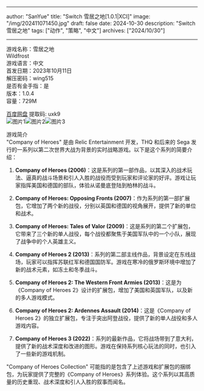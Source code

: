 
---
author: "SanYue"
title: "Switch 雪居之地[1.0.1|XCI]"
image: "/img/202411071450.jpg"
draft: false
date: 2024-10-30
description: "Switch 雪居之地"
tags: ["动作", "策略", "中文"]
archives: ["2024/10/30"]

---

游戏名称：雪居之地   
Wildfrost    
游戏语言：中文  
首发日期：2023年10月11日  
解压密码：wing515  
是否有金手指：是  
版本：1.0.4   
容量：729M

[百度网盘](https://pan.baidu.com/s/1mUNHdl_uKY-RW7MLba9RgQ) 提取码: uxk9  
![图片1](/img/73a0d5.jpg)![图片2](/img/28e8e2.jpg)![图片3](/img/5a831f0.jpg)  

游戏简介  
"Company of Heroes" 是由 Relic Entertainment 开发，THQ 和后来的 Sega 发行的一系列以第二次世界大战为背景的实时战略游戏。以下是这个系列的简要介绍：

1. **Company of Heroes (2006)**：这是系列的第一部作品，以其深入的战术玩法、逼真的战斗场景和引人入胜的战役而受到玩家和评论家的好评。游戏让玩家指挥美国和德国的部队，体验从诺曼底登陆到柏林的战斗。

2. **Company of Heroes: Opposing Fronts (2007)**：作为系列的第一部扩展包，它增加了两个新的战役，分别以英国和德国的视角展开，提供了新的单位和战术。

3. **Company of Heroes: Tales of Valor (2009)**：这是系列的第二个扩展包，它带来了三个新的单人战役，每个战役都聚焦于美国军队中的一个小队，展现了战争中的个人英雄主义。

4. **Company of Heroes 2 (2013)**：系列的第二部主线作品，背景设定在东线战场，玩家可以指挥苏联红军和德国国防军。游戏在寒冷的俄罗斯环境中增加了新的战术元素，如冻土和冬季战斗。

5. **Company of Heroes 2: The Western Front Armies (2013)**：这是为《Company of Heroes 2》设计的扩展包，增加了美国和英国军队，以及新的多人游戏模式。

6. **Company of Heroes 2: Ardennes Assault (2014)**：这是《Company of Heroes 2》的独立扩展包，专注于突出阿登战役，提供了新的单人战役和多人游戏内容。

7. **Company of Heroes 3 (2022)**：系列的最新作品，它将战场带到了意大利，提供了新的战术深度和改进的图形。游戏在保持系列核心玩法的同时，也引入了一些新的游戏机制。

"Company of Heroes Collection" 可能指的是包含了上述游戏和扩展包的捆绑包，为玩家提供了完整的《Company of Heroes》系列体验。这个系列以其高质量的历史重现、战术深度和引人入胜的叙事而闻名。
